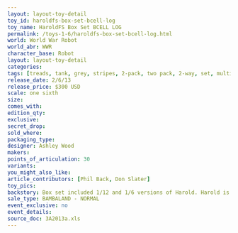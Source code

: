 ```yaml
---
layout: layout-toy-detail 
toy_id: haroldfs-box-set-bcell-log
toy_name: HaroldFS Box Set BCELL LOG
permalink: /toys-1-6/haroldfs-box-set-bcell-log.html
world: World War Robot
world_abr: WWR
character_base: Robot
layout: layout-toy-detail
categories: 
tags: [treads, tank, grey, stripes, 2-pack, two pack, 2-way, set, multiple, bcell, b-cell]
release_date: 2/6/13
release_price: $300 USD
scale: one sixth
size: 
comes_with: 
edition_qty: 
exclusive: 
secret_drop: 
sold_where: 
packaging_type: 
designer: Ashley Wood
makers: 
points_of_articulation: 30
variants: 
you_might_also_like: 
article_contributors: [Phil Back, Don Slater]
toy_pics: 
backstory: Box set included 1/12 and 1/6 versions of Harold. Harold is described by Ashley Wood as, "...one of the best (releases), and no doubt the dearest of all the WWR bots out there!". <a href="https://www.worldofthreea.com/threea-production-blog/qa38" target="_blank">Q and A - 38</a>
sale_type: BAMBALAND - NORMAL
event_exclusive: no
event_details: 
source_doc: 3A2013a.xls
---
```

